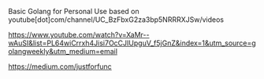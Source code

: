 Basic Golang for Personal Use 
based on youtube[dot]com/channel/UC_BzFbxG2za3bp5NRRRXJSw/videos

https://www.youtube.com/watch?v=XaMr--wAuSI&list=PL64wiCrrxh4Jisi7OcCJIUpguV_f5jGnZ&index=1&utm_source=golangweekly&utm_medium=email

https://medium.com/justforfunc
